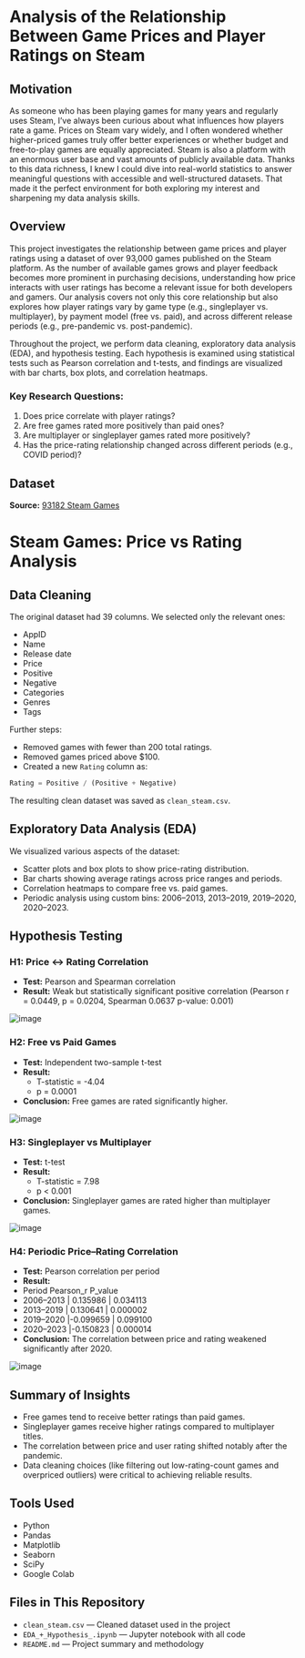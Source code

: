 # Analysis of the Relationship Between Game Prices and Player Ratings on Steam

## Motivation
As someone who has been playing games for many years and regularly uses Steam, I’ve always been curious about what influences how players rate a game. Prices on Steam vary widely, and I often wondered whether higher-priced games truly offer better experiences or whether budget and free-to-play games are equally appreciated. Steam is also a platform with an enormous user base and vast amounts of publicly available data. Thanks to this data richness, I knew I could dive into real-world statistics to answer meaningful questions with accessible and well-structured datasets. That made it the perfect environment for both exploring my interest and sharpening my data analysis skills.

## Overview
This project investigates the relationship between game prices and player ratings using a dataset of over 93,000 games published on the Steam platform. As the number of available games grows and player feedback becomes more prominent in purchasing decisions, understanding how price interacts with user ratings has become a relevant issue for both developers and gamers. Our analysis covers not only this core relationship but also explores how player ratings vary by game type (e.g., singleplayer vs. multiplayer), by payment model (free vs. paid), and across different release periods (e.g., pre-pandemic vs. post-pandemic).

Throughout the project, we perform data cleaning, exploratory data analysis (EDA), and hypothesis testing. Each hypothesis is examined using statistical tests such as Pearson correlation and t-tests, and findings are visualized with bar charts, box plots, and correlation heatmaps.

### Key Research Questions:
1. Does price correlate with player ratings?
2. Are free games rated more positively than paid ones?
3. Are multiplayer or singleplayer games rated more positively?
4. Has the price-rating relationship changed across different periods (e.g., COVID period)?

## Dataset
**Source:** [93182 Steam Games](https://www.kaggle.com/datasets/joebeachcapital/top-1000-steam-games?utm_source=chatgpt.com)
# Steam Games: Price vs Rating Analysis

## Data Cleaning

The original dataset had 39 columns. We selected only the relevant ones:

- AppID
- Name
- Release date
- Price
- Positive
- Negative
- Categories
- Genres
- Tags

Further steps:
- Removed games with fewer than 200 total ratings.
- Removed games priced above $100.
- Created a new `Rating` column as:

```python
Rating = Positive / (Positive + Negative)
```

The resulting clean dataset was saved as `clean_steam.csv`.

## Exploratory Data Analysis (EDA)

We visualized various aspects of the dataset:
- Scatter plots and box plots to show price-rating distribution.
- Bar charts showing average ratings across price ranges and periods.
- Correlation heatmaps to compare free vs. paid games.
- Periodic analysis using custom bins: 2006–2013, 2013–2019, 2019–2020, 2020–2023.

## Hypothesis Testing

### H1: Price ↔ Rating Correlation
- **Test:** Pearson and Spearman correlation
- **Result:** Weak but statistically significant positive correlation (Pearson r = 0.0449, p = 0.0204, Spearman 0.0637 p-value: 0.001)
  
![image](https://github.com/user-attachments/assets/9704db41-eeb2-4c6d-adf5-24fda83d21c3)

### H2: Free vs Paid Games
- **Test:** Independent two-sample t-test
- **Result:**
  - T-statistic = -4.04
  - p = 0.0001
- **Conclusion:** Free games are rated significantly higher.
  
![image](https://github.com/user-attachments/assets/147efd6b-124a-4711-b770-281e909126b8)

### H3: Singleplayer vs Multiplayer
- **Test:** t-test
- **Result:**
  - T-statistic = 7.98
  - p < 0.001
- **Conclusion:** Singleplayer games are rated higher than multiplayer games.
  
![image](https://github.com/user-attachments/assets/b3ea17d6-e027-4d6b-9b38-8eb8f483196e)

### H4: Periodic Price–Rating Correlation
- **Test:** Pearson correlation per period
- **Result:**
-    Period  Pearson_r   P_value
-  2006–2013 | 0.135986 | 0.034113
-  2013–2019 | 0.130641 | 0.000002
-  2019–2020 |-0.099659 | 0.099100
-  2020–2023 |-0.150823 | 0.000014
- **Conclusion:** The correlation between price and rating weakened significantly after 2020.
  
![image](https://github.com/user-attachments/assets/9e005c66-628c-45bc-8156-2819632edd74)

## Summary of Insights

- Free games tend to receive better ratings than paid games.
- Singleplayer games receive higher ratings compared to multiplayer titles.
- The correlation between price and user rating shifted notably after the pandemic.
- Data cleaning choices (like filtering out low-rating-count games and overpriced outliers) were critical to achieving reliable results.

## Tools Used

- Python
- Pandas
- Matplotlib
- Seaborn
- SciPy
- Google Colab

## Files in This Repository

- `clean_steam.csv` — Cleaned dataset used in the project
- `EDA_+_Hypothesis_.ipynb` — Jupyter notebook with all code
- `README.md` — Project summary and methodology


